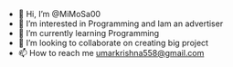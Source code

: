 - 👋 Hi, I’m @MiMoSa00
- 👀 I’m interested in Programming and Iam an  advertiser
- 🌱 I’m currently learning Programming
- 💞️ I’m looking to collaborate on creating big project
- 📫 How to reach me umarkrishna558@gmail.com

<!---
MiMoSa00/MiMoSa00 is a ✨ special ✨ repository because its `README.md` (this file) appears on your GitHub profile.
You can click the Preview link to take a look at your changes.
--->

